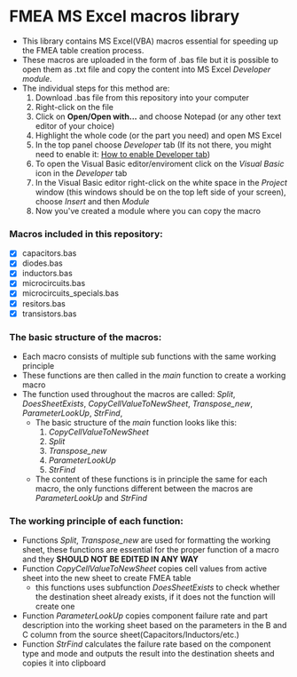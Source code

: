 # FMEA MS Excel macros library

- This library contains MS Excel(VBA) macros essential for speeding up the FMEA table creation process. 
- These macros are uploaded in the form of .bas file but it is possible to open them as .txt file and copy the content into MS Excel *Developer module*. 
- The individual steps for this method are: 
   1. Download .bas file from this repository into your computer
   2. Right-click on the file
   3. Click on **Open/Open with...** and choose Notepad (or any other text editor of your choice)
   4. Highlight the whole code (or the part you need) and open MS Excel 
   5. In the top panel choose *Developer* tab (If its not there, you might need to enable it: [How to enable Developer tab](https://support.microsoft.com/en-us/office/show-the-developer-tab-e1192344-5e56-4d45-931b-e5fd9bea2d45))
   6. To open the Visual Basic editor/enviroment click on the *Visual Basic* icon in the *Developer* tab
   7. In the Visual Basic editor right-click on the white space in the *Project* window (this windows should be on the top left side of your screen), choose *Insert* and then *Module*
   8. Now you've created a module where you can copy the macro

### Macros included in this repository:
- [x] capacitors.bas
- [x] diodes.bas
- [x] inductors.bas
- [x] microcircuits.bas
- [x] microcircuits_specials.bas
- [x] resitors.bas
- [x] transistors.bas

### The basic structure of the macros: 
- Each macro consists of multiple sub functions with the same working principle
- These functions are then called in the *main* function to create a working macro
- The function used throughout the macros are called: *Split*, *DoesSheetExists*, *CopyCellValueToNewSheet*, *Transpose_new*, *ParameterLookUp*, *StrFind*,
  - The basic structure of the *main* function looks like this:
    1. *CopyCellValueToNewSheet*
    2. *Split*
    3. *Transpose_new*
    4. *ParameterLookUp*
    5. *StrFind*
   - The content of these functions is in principle the same for each macro, the only functions different between the macros are *ParameterLookUp* and *StrFind* 

### The working principle of each function:
- Functions *Split*, *Transpose_new* are used for formatting the working sheet, these functions are essential for the proper function of a macro and they **SHOULD NOT BE EDITED IN ANY WAY**
- Function *CopyCellValueToNewSheet* copies cell values from active sheet into the new sheet to create FMEA table
   - this functions uses subfunction *DoesSheetExists* to check whether the destination sheet already exists, if it does not the function will create one
- Function *ParameterLookUp* copies component failure rate and part description into the working sheet based on the parameters in the B and C column from the source sheet(Capacitors/Inductors/etc.)
- Function *StrFind* calculates the failure rate based on the component type and mode and outputs the result into the destination sheets and copies it into clipboard






